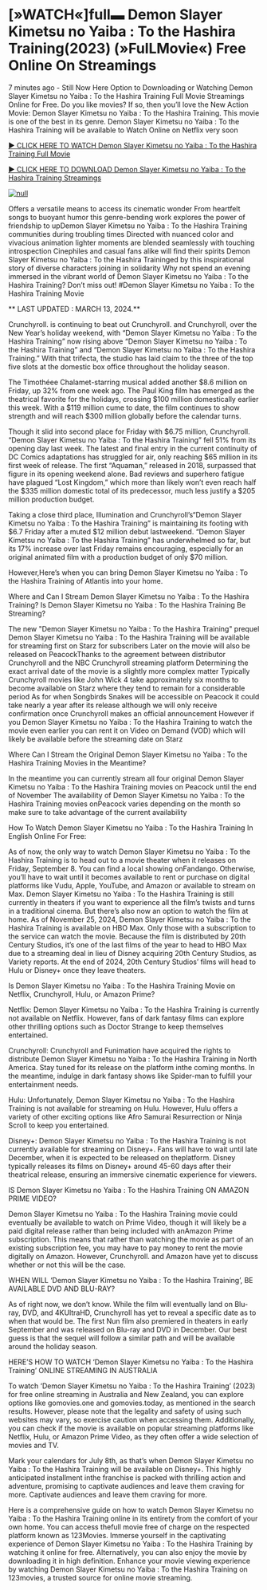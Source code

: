 <h1>[»WATCH«]full▬ Demon Slayer Kimetsu no Yaiba : To the Hashira Training(2023) (»FulLMovie«) Free Online On Streamings</h1>

7 minutes ago - Still Now Here Option to Downloading or Watching Demon Slayer Kimetsu no Yaiba : To the Hashira Training Full Movie Streamings Online for Free. Do you like movies? If so, then you’ll love the New Action Movie: Demon Slayer Kimetsu no Yaiba : To the Hashira Training. This movie is one of the best in its genre. Demon Slayer Kimetsu no Yaiba : To the Hashira Training will be available to Watch Online on Netflix very soon</p>
<p dir="auto"><a href="https://peacockmovie.site/movie/1216221/" rel="nofollow">► CLICK HERE TO WATCH Demon Slayer Kimetsu no Yaiba : To the Hashira Training Full Movie</a></p>
<p dir="auto"><a href="https://peacockmovie.site/movie/1216221/" rel="nofollow">► CLICK HERE TO DOWNLOAD Demon Slayer Kimetsu no Yaiba : To the Hashira Training Streamings</a></p>
<p dir="auto"><a href="https://peacockmovie.site/movie/1216221/" rel="nofollow"><img src="https://camo.githubusercontent.com/abb2148613ed2c31b6fd5c164e6a142c9074d86e9468c674b26300adbf87c7f7/68747470733a2f2f7374617469632e7769787374617469632e636f6d2f6d656469612f3835356132355f30343362356162656234616534643335616330303331393865376665353665647e6d76322e676966" alt="null" style="max-width: 100%;"></a>
      <span>
        <a href="https://peacockmovie.site/movie/1216221/" rel="nofollow">
</a></span></p><p dir="auto">Offers a versatile means to access its cinematic wonder From heartfelt songs to buoyant humor this genre-bending work explores the power of friendship to upDemon Slayer Kimetsu no Yaiba : To the Hashira Training communities during troubling times Directed with nuanced color and vivacious animation lighter moments are blended seamlessly with touching introspection Cinephiles and casual fans alike will find their spirits Demon Slayer Kimetsu no Yaiba : To the Hashira Traininged by this inspirational story of diverse characters joining in solidarity Why not spend an evening immersed in the vibrant world of Demon Slayer Kimetsu no Yaiba : To the Hashira Training? Don’t miss out! #Demon Slayer Kimetsu no Yaiba : To the Hashira Training Movie</p>
<p dir="auto">** LAST UPDATED : MARCH 13, 2024.**</p>
<p dir="auto">Crunchyroll. is continuing to beat out Crunchyroll. and Crunchyroll, over the New Year’s holiday weekend, with “Demon Slayer Kimetsu no Yaiba : To the Hashira Training” now rising above “Demon Slayer Kimetsu no Yaiba : To the Hashira Training” and “Demon Slayer Kimetsu no Yaiba : To the Hashira Training.” With that trifecta, the studio has laid claim to the three of the top five slots at the domestic box office throughout the holiday season.</p>
<p dir="auto">The Timothéee Chalamet-starring musical added another $8.6 million on Friday, up 32% from one week ago. The Paul King film has emerged as the theatrical favorite for the holidays, crossing $100 million domestically earlier this week. With a $119 million cume to date, the film continues to show strength and will reach $300 million globally before the calendar turns.</p>

<p dir="auto">Though it slid into second place for Friday with $6.75 million, Crunchyroll. “Demon Slayer Kimetsu no Yaiba : To the Hashira Training” fell 51% from its opening day last week. The latest and final entry in the current continuity of DC Comics adaptations has struggled for air, only reaching $65 million in its first week of release. The first “Aquaman,” released in 2018, surpassed that figure in its opening weekend alone. Bad reviews and superhero fatigue have plagued “Lost Kingdom,” which more than likely won’t even reach half the $335 million domestic total of its predecessor, much less justify a $205 million production budget.</p>
<p dir="auto">Taking a close third place, Illumination and Crunchyroll’s“Demon Slayer Kimetsu no Yaiba : To the Hashira Training” is maintaining its footing with $6.7 Friday after a muted $12 million debut lastweekend. “Demon Slayer Kimetsu no Yaiba : To the Hashira Training” has underwhelmed so far, but its 17% increase over last Friday remains encouraging, especially for an original animated film with a production budget of only $70 million.</p>
<p dir="auto">However,Here’s when you can bring Demon Slayer Kimetsu no Yaiba : To the Hashira Training of Atlantis into your home.</p>
<p dir="auto">Where and Can I Stream Demon Slayer Kimetsu no Yaiba : To the Hashira Training? Is Demon Slayer Kimetsu no Yaiba : To the Hashira Training Be Streaming?</p>
<p dir="auto">The new "Demon Slayer Kimetsu no Yaiba : To the Hashira Training" prequel Demon Slayer Kimetsu no Yaiba : To the Hashira Training will be available for streaming first on Starz for subscribers Later on the movie will also be released on PeacockThanks to the agreement between distributor Crunchyroll and the NBC Crunchyroll streaming platform Determining the exact arrival date of the movie is a slightly more complex matter Typically Crunchyroll movies like John Wick 4 take approximately six months to become available on Starz where they tend to remain for a considerable period As for when Songbirds Snakes will be accessible on Peacock it could take nearly a year after its release although we will only receive confirmation once Crunchyroll makes an official announcement However if you Demon Slayer Kimetsu no Yaiba : To the Hashira Training to watch the movie even earlier you can rent it on Video on Demand (VOD) which will likely be available before the streaming date on Starz</p>
<p dir="auto">Where Can I Stream the Original Demon Slayer Kimetsu no Yaiba : To the Hashira Training Movies in the Meantime?</p>
<p dir="auto">In the meantime you can currently stream all four original Demon Slayer Kimetsu no Yaiba : To the Hashira Training movies on Peacock until the end of November The availability of Demon Slayer Kimetsu no Yaiba : To the Hashira Training movies onPeacock varies depending on the month so make sure to take advantage of the current availability</p>
<p dir="auto">How To Watch Demon Slayer Kimetsu no Yaiba : To the Hashira Training In English Online For Free:</p>
<p dir="auto">As of now, the only way to watch Demon Slayer Kimetsu no Yaiba : To the Hashira Training is to head out to a movie theater when it releases on Friday, September 8. You can find a local showing onFandango. Otherwise, you’ll have to wait until it becomes available to rent or purchase on digital platforms like Vudu, Apple, YouTube, and Amazon or available to stream on Max. Demon Slayer Kimetsu no Yaiba : To the Hashira Training is still currently in theaters if you want to experience all the film’s twists and turns in a traditional cinema. But there’s also now an option to watch the film at home. As of November 25, 2024, Demon Slayer Kimetsu no Yaiba : To the Hashira Training is available on HBO Max. Only those with a subscription to the service can watch the movie. Because the film is distributed by 20th Century Studios, it’s one of the last films of the year to head to HBO Max due to a streaming deal in lieu of Disney acquiring 20th Century Studios, as Variety reports. At the end of 2024, 20th Century Studios’ films will head to Hulu or Disney+ once they leave theaters.</p>
<p dir="auto">Is Demon Slayer Kimetsu no Yaiba : To the Hashira Training Movie on Netflix, Crunchyroll, Hulu, or Amazon Prime?</p>
<p dir="auto">Netflix: Demon Slayer Kimetsu no Yaiba : To the Hashira Training is currently not available on Netflix. However, fans of dark fantasy films can explore other thrilling options such as Doctor Strange to keep themselves entertained.</p>
<p dir="auto">Crunchyroll: Crunchyroll and Funimation have acquired the rights to distribute Demon Slayer Kimetsu no Yaiba : To the Hashira Training in North America. Stay tuned for its release on the platform inthe coming months. In the meantime, indulge in dark fantasy shows like Spider-man to fulfill your entertainment needs.</p>
<p dir="auto">Hulu: Unfortunately, Demon Slayer Kimetsu no Yaiba : To the Hashira Training is not available for streaming on Hulu. However, Hulu offers a variety of other exciting options like Afro Samurai Resurrection or Ninja Scroll to keep you entertained.</p>
<p dir="auto">Disney+: Demon Slayer Kimetsu no Yaiba : To the Hashira Training is not currently available for streaming on Disney+. Fans will have to wait until late December, when it is expected to be released on theplatform. Disney typically releases its films on Disney+ around 45-60 days after their theatrical release, ensuring an immersive cinematic experience for viewers.</p>
<p dir="auto">IS Demon Slayer Kimetsu no Yaiba : To the Hashira Training ON AMAZON PRIME VIDEO?</p>
<p dir="auto">Demon Slayer Kimetsu no Yaiba : To the Hashira Training movie could eventually be available to watch on Prime Video, though it will likely be a paid digital release rather than being included with anAmazon Prime subscription. This means that rather than watching the movie as part of an existing subscription fee, you may have to pay money to rent the movie digitally on Amazon. However, Crunchyroll. and Amazon have yet to discuss whether or not this will be the case.</p>
<p dir="auto">WHEN WILL ‘Demon Slayer Kimetsu no Yaiba : To the Hashira Training’, BE AVAILABLE DVD AND BLU-RAY?</p>
<p dir="auto">As of right now, we don’t know. While the film will eventually land on Blu-ray, DVD, and 4KUltraHD, Crunchyroll has yet to reveal a specific date as to when that would be. The first Nun film also premiered in theaters in early September and was released on Blu-ray and DVD in December. Our best guess is that the sequel will follow a similar path and will be available around the holiday season.</p>
<p dir="auto">HERE’S HOW TO WATCH ‘Demon Slayer Kimetsu no Yaiba : To the Hashira Training’ ONLINE STREAMING IN AUSTRALIA</p>
<p dir="auto">To watch ‘Demon Slayer Kimetsu no Yaiba : To the Hashira Training’ (2023) for free online streaming in Australia and New Zealand, you can explore options like gomovies.one and gomovies.today, as mentioned in the search results. However, please note that the legality and safety of using such websites may vary, so exercise caution when accessing them. Additionally, you can check if the movie is available on popular streaming platforms like Netflix, Hulu, or Amazon Prime Video, as they often offer a wide selection of movies and TV.</p>
<p dir="auto">Mark your calendars for July 8th, as that’s when Demon Slayer Kimetsu no Yaiba : To the Hashira Training will be available on Disney+. This highly anticipated installment inthe franchise is packed with thrilling action and adventure, promising to captivate audiences and leave them craving for more. Captivate audiences and leave them craving for more.</p>
<p dir="auto">Here is a comprehensive guide on how to watch Demon Slayer Kimetsu no Yaiba : To the Hashira Training online in its entirety from the comfort of your own home. You can access thefull movie free of charge on the respected platform known as 123Movies. Immerse yourself in the captivating experience of Demon Slayer Kimetsu no Yaiba : To the Hashira Training by watching it online for free. Alternatively, you can also enjoy the movie by downloading it in high definition. Enhance your movie viewing experience by watching Demon Slayer Kimetsu no Yaiba : To the Hashira Training on 123movies, a trusted source for online movie streaming.</p>
</article>

